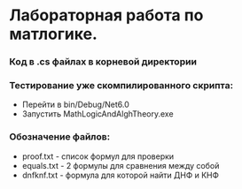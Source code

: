 # Лабораторная работа по матлогике.
### Код в .cs файлах в корневой директории
### Тестирование уже скомпилированного скрипта:
- Перейти в bin/Debug/Net6.0 
- Запустить MathLogicAndAlghTheory.exe
### Обозначение файлов:
- proof.txt - список формул для проверки
- equals.txt - 2 формулы для сравнения между собой
- dnfknf.txt - формула для которой найти ДНФ и КНФ

